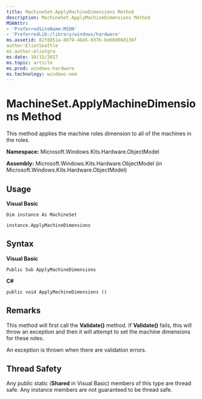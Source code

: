 ```yaml
---
title: MachineSet.ApplyMachineDimensions Method
description: MachineSet.ApplyMachineDimensions Method
MSHAttr:
- 'PreferredSiteName:MSDN'
- 'PreferredLib:/library/windows/hardware'
ms.assetid: 82f8851a-8079-4b45-937b-be60d08d136f
author:EliotSeattle
ms.author:eliotgra
ms.date: 10/15/2017
ms.topic: article
ms.prod: windows-hardware
ms.technology: windows-oem
---
```


# MachineSet.ApplyMachineDimensions Method


This method applies the machine roles dimension to all of the machines in the roles.

**Namespace:** Microsoft.Windows.Kits.Hardware.ObjectModel

**Assembly:** Microsoft.Windows.Kits.Hardware.ObjectModel (in Microsoft.Windows.Kits.Hardware.ObjectModel)

## <span id="Usage"></span><span id="usage"></span><span id="USAGE"></span>Usage


**Visual Basic**

`Dim instance As MachineSet`

`instance.ApplyMachineDimensions`

## <span id="Syntax"></span><span id="syntax"></span><span id="SYNTAX"></span>Syntax


**Visual Basic**

`Public Sub ApplyMachineDimensions`

**C#**

`public void ApplyMachineDimensions ()`

## <span id="Remarks"></span><span id="remarks"></span><span id="REMARKS"></span>Remarks


This method will first call the **Validate()** method. If **Validate()** fails, this will throw an exception and then it will attempt to set the machine dimensions for these roles.

An exception is thrown when there are validation errors.

## <span id="Thread_Safety"></span><span id="thread_safety"></span><span id="THREAD_SAFETY"></span>Thread Safety


Any public static (**Shared** in Visual Basic) members of this type are thread safe. Any instance members are not guaranteed to be thread safe.

 

 






